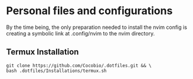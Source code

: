 # Personal files and configurations

By the time being, the only preparation needed to install the nvim config is
creating a symbolic link at .config/nvim to the nvim directory.

## Termux Installation
```shell
git clone https://github.com/Cocobio/.dotfiles.git && \
bash .dotfiles/Installations/termux.sh
```
